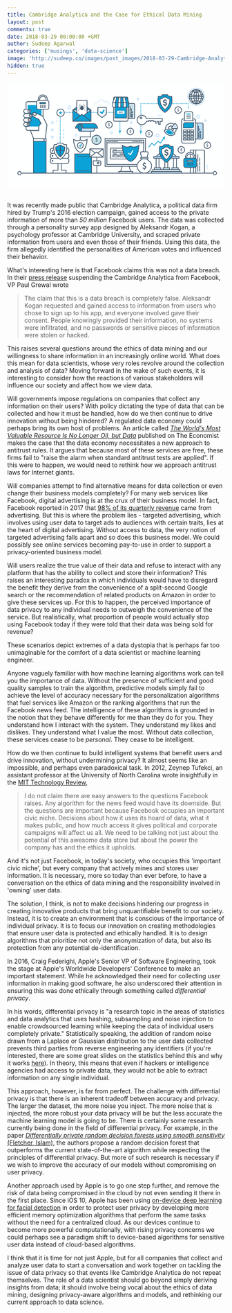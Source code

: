 ```yaml
---
title: Cambridge Analytica and the Case for Ethical Data Mining
layout: post
comments: true
date: 2018-03-29 00:00:00 +GMT
author: Sudeep Agarwal
categories: ['musings', 'data-science']
image: 'http://sudeep.co/images/post_images/2018-03-29-Cambridge-Analytica-and-the-Case-for-Ethical-Data-Mining/graphic.png'
hidden: true
---
```


<div align='center'>
<img width="700px" src="/images/post_images/2018-03-29-Cambridge-Analytica-and-the-Case-for-Ethical-Data-Mining/graphic.png">
</div>
<br>

It was recently made public that Cambridge Analytica, a political data firm hired by Trump's 2016 election campaign, gained access to the private information of more than *50 million* Facebook users. The data was collected through a personality survey app designed by Aleksandr Kogan, a psychology professor at Cambridge University, and scraped private information from users and even those of their friends. Using this data, the firm allegedly identified the personalities of American votes and influenced their behavior.

What's interesting here is that Facebook claims this was not a data breach. In their [press release](https://newsroom.fb.com/news/2018/03/suspending-cambridge-analytica/) suspending the Cambridge Analytica from Facebook, VP Paul Grewal wrote

> The claim that this is a data breach is completely false. Aleksandr Kogan requested and gained access to information from users who chose to sign up to his app, and everyone involved gave their consent. People knowingly provided their information, no systems were infiltrated, and no passwords or sensitive pieces of information were stolen or hacked.

This raises several questions around the ethics of data mining and our willingness to share information in an increasingly online world. What does this mean for data scientists, whose very roles revolve around the collection and analysis of data? Moving forward in the wake of such events, it is interesting to consider how the reactions of various stakeholders will influence our society and affect how we view data. 

<!--more-->

Will governments impose regulations on companies that collect any information on their users? With policy dictating the type of data that can be collected and how it must be handled, how do we then continue to drive innovation without being hindered? A regulated data economy could perhaps bring its own host of problems. An article called [*The World's Most Valuable Resource Is No Longer Oil, but Data*](https://www.economist.com/news/leaders/21721656-data-economy-demands-new-approach-antitrust-rules-worlds-most-valuable-resource) published on The Economist makes the case that the data economy necessitates a new approach to antitrust rules. It argues that because most of these services are free, these firms fail to "raise the alarm when standard antitrust tests are applied". If this were to happen, we would need to rethink how we approach antitrust laws for Internet giants.

Will companies attempt to find alternative means for data collection or even change their business models completely? For many web services like Facebook, digital advertising is at the crux of their business model. In fact, Facebook reported in 2017 that [98% of its quarterly revenue](http://fortune.com/2017/05/05/facebook-digital-advertising-business-model/) came from advertising. But this is where the problem lies - targeted advertising, which involves using user data to target ads to audiences with certain traits, lies at the heart of digital advertising. Without access to data, the very notion of targeted advertising falls apart and so does this business model. We could possibly see online services becoming pay-to-use in order to support a privacy-oriented business model.

Will users realize the true value of their data and refuse to interact with any platform that has the ability to collect and store their information? This raises an interesting paradox in which individuals would have to disregard the benefit they derive from the convenience of a split-second Google search or the recommendation of related products on Amazon in order to give these services up. For this to happen, the perceived importance of data privacy to any individual needs to outweigh the convenience of the service. But realistically, what proportion of people would actually stop using Facebook today if they were told that their data was being sold for revenue? 

These scenarios depict extremes of a data dystopia that is perhaps far too unimaginable for the comfort of a data scientist or machine learning engineer.

Anyone vaguely familiar with how machine learning algorithms work can tell you the importance of data. Without the presence of sufficient and good quality samples to train the algorithm, predictive models simply fail to achieve the level of accuracy necessary for the personalization algorithms that fuel services like Amazon or the ranking algorithms that run the Facebook news feed. The intelligence of these algorithms is grounded in the notion that they behave differently for me than they do for you. They understand how I interact with the system. They understand my likes and dislikes. They understand what I value the most. Without data collection, these services cease to be *personal*. They cease to be intelligent.

How do we then continue to build intelligent systems that benefit users and drive innovation, without undermining privacy? It almost seems like an impossible, and perhaps even paradoxical task. In 2012, Zeynep Tufekci, an assistant professor at the University of North Carolina wrote insightfully in the [MIT Technology Review](https://www.technologyreview.com/s/428210/data-dystopia/),

> I do not claim there are easy answers to the questions Facebook raises. Any algorithm for the news feed would have its downside. But the questions are important because Facebook occupies an important civic niche. Decisions about how it uses its hoard of data, what it makes public, and how much access it gives political and corporate campaigns will affect us all. We need to be talking not just about the potential of this awesome data store but about the power the company has and the ethics it upholds.

And it's not just Facebook, in today's society, who occupies this 'important civic niche', but every company that actively mines and stores user information. It is necessary, more so today than ever before, to have a conversation on the ethics of data mining and the responsibility involved in 'owning' user data. 

The solution, I think, is not to make decisions hindering our progress in creating innovative products that bring unquantifiable benefit to our society. Instead, it is to create an environment that is conscious of the importance of individual privacy. It is to focus our innovation on creating methodologies that ensure user data is protected and ethically handled. It is to design algorithms that prioritize not only the  anonymization of data, but also its protection from any potential de-identification.

In 2016, Craig Federighi, Apple's Senior VP of Software Engineering, took the stage at Apple's Worldwide Developers' Conference to make an important statement. While he acknowledged their need for collecting user information in making good software, he also underscored their attention in ensuring this was done ethically through something called *differential privacy*.

In his words, differential privacy is "a research topic in the areas of statistics and data analytics that uses hashing, subsampling and noise injection to enable crowdsourced learning while keeping the data of individual users completely private." Statistically speaking, the addition of random noise drawn from a Laplace or Gaussian distribution to the user data collected prevents third parties from reverse engineering any identifiers (if you're interested, there are some great slides on the statistics behind this and why it works [here](https://www.cs.cmu.edu/~yuxiangw/docs/Differential%20Privacy.pdf)). In theory, this means that even if hackers or intelligence agencies had access to private data, they would not be able to extract information on any single individual.

This approach, however, is far from perfect. The challenge with differential privacy is that there is an inherent tradeoff between accuracy and privacy. The larger the dataset, the more noise you inject. The more noise that is injected, the more robust your data privacy will be but the less accurate the machine learning model is going to be. There is certainly some research currently being done in the field of differential privacy. For example, in the paper [*Differentially private random decision forests using smooth sensitivity* (Fletcher, Islam)](https://www.sciencedirect.com/science/article/pii/S0957417417300428), the authors propose a random decision forest that outperforms the current state-of-the-art algorithm while respecting the principles of differential privacy. But more of such research is necessary if we wish to improve the accuracy of our models without compromising on user privacy.

Another approach used by Apple is to go one step further, and remove the risk of data being compromised in the cloud by not even sending it there in the first place. Since iOS 10, Apple has been using [on-device deep learning for facial detection](https://machinelearning.apple.com/2017/11/16/face-detection.html) in order to protect user privacy by developing more efficient memory optimization algorithms that perform the same tasks without the need for a centralized cloud. As our devices continue to become more powerful computationally, with rising privacy concerns we could perhaps see a paradigm shift to device-based algorithms for sensitive user data instead of cloud-based algorithms.

I think that it is time for not just Apple, but for all companies that collect and analyze user data to start a conversation and work together on tackling the issue of data privacy so that events like Cambridge Analytica do not repeat themselves. The role of a data scientist should go beyond simply deriving insights from data; it should involve being vocal about the ethics of data mining, designing privacy-aware algorithms and models, and rethinking our current approach to data science.